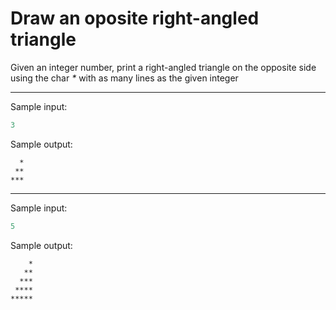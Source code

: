 # Draw an oposite right-angled triangle

Given an integer number, print a right-angled triangle on the opposite side using the char <i>*</i> with as many lines as the given integer

---
Sample input:
``` python
3
```
Sample output:
```
  *
 **
***
```
---
Sample input:
``` python
5
```
Sample output:
```
    *
   **
  ***
 ****
*****
```